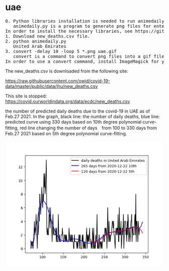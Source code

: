 # uae
<pre>
0. Python libraries installation is needed to run animedaily.py
   animedaily.py is a program to generate png files for entered Country.
In order to install the necessary libraries, see https://github.com/ytakefuji/python-novice
1. Download new_deaths.csv file.
2. python animedaily.py
   United Arab Emirates
3. convert -delay 10 -loop 5 *.png uae.gif
   convert is a command to convert png files into a gif file
In order to use a convert command, install ImageMagick for your OS.
</pre>


The new_deaths.csv is downloaded from the following site: 

https://raw.githubusercontent.com/owid/covid-19-data/master/public/data/jhu/new_deaths.csv

This site is stopped: 
https://covid.ourworldindata.org/data/ecdc/new_deaths.csv

the number of predicted daily deaths due to the covid-19 in UAE as of Feb.27 2021.
In the graph, black line: the number of daily deaths, blue line: predicted curve using 330 days based on 10th degree polynomial curve-fitting, red line changing the number of days　from 100 to 330 days from Feb.27 2021 based on 5th degree polynomial curve-fitting.

<img src='uae.gif' height=400 width=600>
